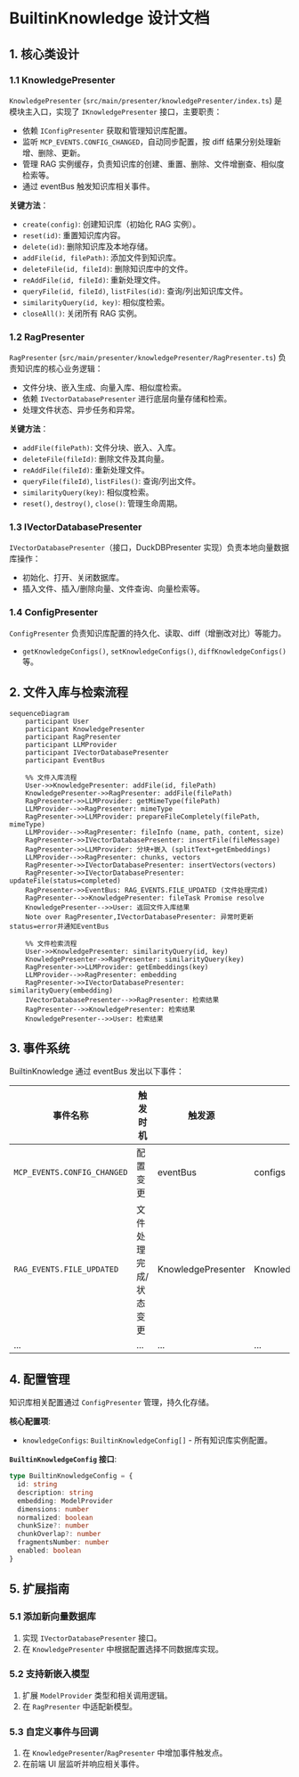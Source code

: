 # BuiltinKnowledge 设计文档

## 1. 核心类设计

### 1.1 KnowledgePresenter

`KnowledgePresenter` (`src/main/presenter/knowledgePresenter/index.ts`) 是模块主入口，实现了 `IKnowledgePresenter` 接口，主要职责：

- 依赖 `IConfigPresenter` 获取和管理知识库配置。
- 监听 `MCP_EVENTS.CONFIG_CHANGED`，自动同步配置，按 diff 结果分别处理新增、删除、更新。
- 管理 RAG 实例缓存，负责知识库的创建、重置、删除、文件增删查、相似度检索等。
- 通过 eventBus 触发知识库相关事件。

**关键方法**：

- `create(config)`: 创建知识库（初始化 RAG 实例）。
- `reset(id)`: 重置知识库内容。
- `delete(id)`: 删除知识库及本地存储。
- `addFile(id, filePath)`: 添加文件到知识库。
- `deleteFile(id, fileId)`: 删除知识库中的文件。
- `reAddFile(id, fileId)`: 重新处理文件。
- `queryFile(id, fileId)`, `listFiles(id)`: 查询/列出知识库文件。
- `similarityQuery(id, key)`: 相似度检索。
- `closeAll()`: 关闭所有 RAG 实例。

### 1.2 RagPresenter

`RagPresenter` (`src/main/presenter/knowledgePresenter/RagPresenter.ts`) 负责知识库的核心业务逻辑：

- 文件分块、嵌入生成、向量入库、相似度检索。
- 依赖 `IVectorDatabasePresenter` 进行底层向量存储和检索。
- 处理文件状态、异步任务和异常。

**关键方法**：

- `addFile(filePath)`: 文件分块、嵌入、入库。
- `deleteFile(fileId)`: 删除文件及其向量。
- `reAddFile(fileId)`: 重新处理文件。
- `queryFile(fileId)`, `listFiles()`: 查询/列出文件。
- `similarityQuery(key)`: 相似度检索。
- `reset()`, `destroy()`, `close()`: 管理生命周期。

### 1.3 IVectorDatabasePresenter

`IVectorDatabasePresenter`（接口，DuckDBPresenter 实现）负责本地向量数据库操作：

- 初始化、打开、关闭数据库。
- 插入文件、插入/删除向量、文件查询、向量检索等。

### 1.4 ConfigPresenter

`ConfigPresenter` 负责知识库配置的持久化、读取、diff（增删改对比）等能力。

- `getKnowledgeConfigs()`, `setKnowledgeConfigs()`, `diffKnowledgeConfigs()` 等。

## 2. 文件入库与检索流程

```mermaid
sequenceDiagram
    participant User
    participant KnowledgePresenter
    participant RagPresenter
    participant LLMProvider
    participant IVectorDatabasePresenter
    participant EventBus

    %% 文件入库流程
    User->>KnowledgePresenter: addFile(id, filePath)
    KnowledgePresenter->>RagPresenter: addFile(filePath)
    RagPresenter->>LLMProvider: getMimeType(filePath)
    LLMProvider-->>RagPresenter: mimeType
    RagPresenter->>LLMProvider: prepareFileCompletely(filePath, mimeType)
    LLMProvider-->>RagPresenter: fileInfo (name, path, content, size)
    RagPresenter->>IVectorDatabasePresenter: insertFile(fileMessage)
    RagPresenter->>LLMProvider: 分块+嵌入 (splitText+getEmbeddings)
    LLMProvider-->>RagPresenter: chunks, vectors
    RagPresenter->>IVectorDatabasePresenter: insertVectors(vectors)
    RagPresenter->>IVectorDatabasePresenter: updateFile(status=completed)
    RagPresenter->>EventBus: RAG_EVENTS.FILE_UPDATED (文件处理完成)
    RagPresenter-->>KnowledgePresenter: fileTask Promise resolve
    KnowledgePresenter-->>User: 返回文件入库结果
    Note over RagPresenter,IVectorDatabasePresenter: 异常时更新status=error并通知EventBus

    %% 文件检索流程
    User->>KnowledgePresenter: similarityQuery(id, key)
    KnowledgePresenter->>RagPresenter: similarityQuery(key)
    RagPresenter->>LLMProvider: getEmbeddings(key)
    LLMProvider-->>RagPresenter: embedding
    RagPresenter->>IVectorDatabasePresenter: similarityQuery(embedding)
    IVectorDatabasePresenter-->>RagPresenter: 检索结果
    RagPresenter-->>KnowledgePresenter: 检索结果
    KnowledgePresenter-->>User: 检索结果
```

## 3. 事件系统

BuiltinKnowledge 通过 eventBus 发出以下事件：

| 事件名称                           | 触发时机                         | 触发源            | 参数                      |
| ---------------------------------- | -------------------------------- | ----------------- | ------------------------- |
| `MCP_EVENTS.CONFIG_CHANGED`        | 配置变更                         | eventBus          | configs                  |
| `RAG_EVENTS.FILE_UPDATED`          | 文件处理完成/状态变更             | KnowledgePresenter | KnowledgeFileMessage      |
| ...                                | ...                              | ...               | ...                      |

## 4. 配置管理

知识库相关配置通过 `ConfigPresenter` 管理，持久化存储。

**核心配置项**:

- `knowledgeConfigs`: `BuiltinKnowledgeConfig[]` - 所有知识库实例配置。

**`BuiltinKnowledgeConfig` 接口**:

```typescript
type BuiltinKnowledgeConfig = {
  id: string
  description: string
  embedding: ModelProvider
  dimensions: number
  normalized: boolean
  chunkSize?: number
  chunkOverlap?: number
  fragmentsNumber: number
  enabled: boolean
}
```

## 5. 扩展指南

### 5.1 添加新向量数据库

1. 实现 `IVectorDatabasePresenter` 接口。
2. 在 `KnowledgePresenter` 中根据配置选择不同数据库实现。

### 5.2 支持新嵌入模型

1. 扩展 `ModelProvider` 类型和相关调用逻辑。
2. 在 `RagPresenter` 中适配新模型。

### 5.3 自定义事件与回调

1. 在 `KnowledgePresenter`/`RagPresenter` 中增加事件触发点。
2. 在前端 UI 层监听并响应相关事件。
